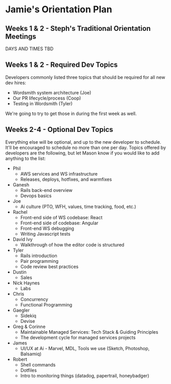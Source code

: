 # Jamie's Orientation Plan

## Weeks 1 & 2 - Steph's Traditional Orientation Meetings

DAYS AND TIMES TBD

## Weeks 1 & 2 - Required Dev Topics

Developers commonly listed three topics that should be required for all new dev hires:

* Wordsmith system architecture (Joe)
* Our PR lifecycle/process (Coop)
* Testing in Wordsmith (Tyler)

We're going to try to get those in during the first week as well.

## Weeks 2-4 - Optional Dev Topics

Everything else will be optional, and up to the new developer to schedule.  It'll be encouraged to schedule no more than one per day.  Topics offered by developers are the following, but let Mason know if you would like to add anything to the list:

* Phil
  * AWS services and WS infrastructure
  * Releases, deploys, hotfixes, and warmfixes
* Ganesh
  * Rails back-end overview
  * Devops basics
* Joe
  * Ai culture (PTO, WFH, values, time tracking, food, etc.)
* Rachel
  * Front-end side of WS codebase: React
  * Front-end side of codebase: Angular
  * Front-end WS debugging
  * Writing Javascript tests
* David Ivy
  * Walkthrough of how the editor code is structured
* Tyler
  * Rails introduction
  * Pair programming
  * Code review best practices
* Dustin
  * Sales
* Nick Haynes
  * Labs
* Chris
  * Concurrency
  * Functional Programming
* Gaegler
  * Sidekiq
  * Devise
* Greg & Corinne
  * Maintainable Managed Services: Tech Stack & Guiding Principles
  * The development cycle for managed services projects
* James
  * UI/UX at Ai - Marvel, MDL, Tools we use (Sketch, Photoshop, Balsamiq)
* Robert
  * Shell commands
  * Dotfiles
  * Intro to monitoring things (datadog, papertrail, honeybadger)
